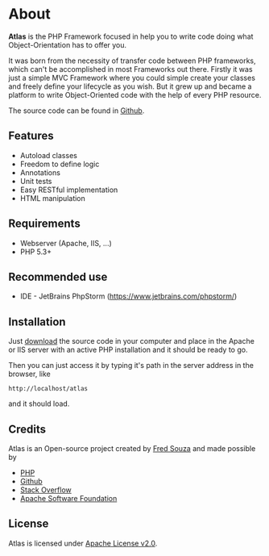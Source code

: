 About
=====

__Atlas__ is the PHP Framework focused in help you to write code doing what Object-Orientation has to offer you.

It was born from the necessity of transfer code between PHP frameworks, which can't be accomplished in most Frameworks out there. Firstly it was just a simple MVC Framework where you could simple create your classes and freely define your lifecycle as you wish. But it grew up and became a platform to write Object-Oriented code with the help of every PHP resource.

The source code can be found in [Github](https://github.com/fmsouza/atlas).

Features
--------

* Autoload classes
* Freedom to define logic
* Annotations
* Unit tests
* Easy RESTful implementation
* HTML manipulation


Requirements
------------

* Webserver (Apache, IIS, ...)
* PHP 5.3+

Recommended use
---------------

* IDE - JetBrains PhpStorm (https://www.jetbrains.com/phpstorm/)

Installation
------------

Just [download](download.md) the source code in your computer and place in the Apache or IIS server with an active PHP installation and it should be ready to go.

Then you can just access it by typing it's path in the server address in the browser, like

	http://localhost/atlas
	
and it should load.

Credits
-------

Atlas is an Open-source project created by [Fred Souza][fs] and made possible by

  * [PHP](http://php.net/)
  * [Github](http://github.com/)
  * [Stack Overflow](http://stackoverflow.com/)
  * [Apache Software Foundation](http://www.apache.org/)

[fs]: http://fmsouza.github.io/

License
-------

Atlas is licensed under [Apache License v2.0][license].

  [license]: https://github.com/fmsouza/atlas/blob/master/LICENSE.txt
